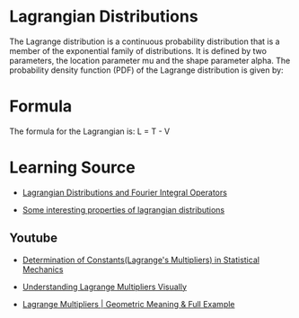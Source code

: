 # Lagrangian Distributions
The Lagrange distribution is a continuous probability distribution that is a member of the exponential family of distributions. It is defined by two parameters, the location parameter mu and the shape parameter alpha. The probability density function (PDF) of the Lagrange distribution is given by:

# Formula

The formula for the Lagrangian is:
L = T - V

# Learning Source
- [Lagrangian Distributions and Fourier Integral Operators](https://link.springer.com/chapter/10.1007/978-3-642-00136-9_2)

- [Some interesting properties of lagrangian distributions](https://www.tandfonline.com/doi/abs/10.1080/03610927308827073)

## Youtube

- [Determination of Constants(Lagrange's Multipliers) in Statistical Mechanics](https://www.youtube.com/watch?v=iPzrkzaFKhI)

- [Understanding Lagrange Multipliers Visually](https://www.youtube.com/watch?v=5A39Ht9Wcu0)

- [Lagrange Multipliers | Geometric Meaning & Full Example](https://www.youtube.com/watch?v=8mjcnxGMwFo)

